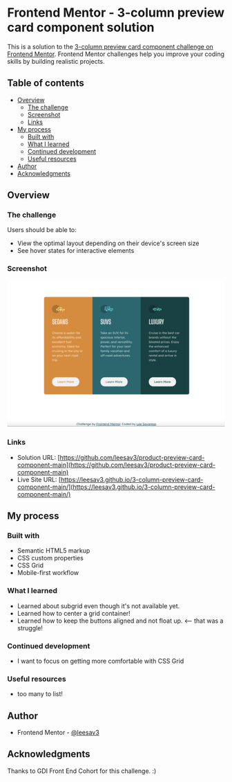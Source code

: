 # Frontend Mentor - 3-column preview card component solution

This is a solution to the [3-column preview card component challenge on Frontend Mentor](https://www.frontendmentor.io/challenges/3column-preview-card-component-pH92eAR2-). Frontend Mentor challenges help you improve your coding skills by building realistic projects. 

## Table of contents

- [Overview](#overview)
  - [The challenge](#the-challenge)
  - [Screenshot](#screenshot)
  - [Links](#links)
- [My process](#my-process)
  - [Built with](#built-with)
  - [What I learned](#what-i-learned)
  - [Continued development](#continued-development)
  - [Useful resources](#useful-resources)
- [Author](#author)
- [Acknowledgments](#acknowledgments)

## Overview

### The challenge

Users should be able to:

- View the optimal layout depending on their device's screen size
- See hover states for interactive elements

### Screenshot

![](./images/3-column-preview-screenshot.png)


### Links

- Solution URL: [https://github.com/leesav3/product-preview-card-component-main](https://github.com/leesav3/product-preview-card-component-main)
- Live Site URL: [https://leesav3.github.io/3-column-preview-card-component-main/](https://leesav3.github.io/3-column-preview-card-component-main/)

## My process

### Built with

- Semantic HTML5 markup
- CSS custom properties
- CSS Grid
- Mobile-first workflow

### What I learned

- Learned about subgrid even though it's not available yet. 
- Learned how to center a grid container!
- Learned how to keep the buttons aligned and not float up. <-- that was a struggle!

### Continued development

- I want to focus on getting more comfortable with CSS Grid

### Useful resources

- too many to list!

## Author

- Frontend Mentor - [@leesav3](https://www.frontendmentor.io/profile/leesav3)

## Acknowledgments

Thanks to GDI Front End Cohort for this challenge. :)
